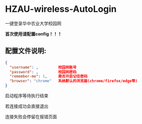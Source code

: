 # HZAU-wireless-AutoLogin
一键登录华中农业大学校园网

**首次使用请配置config！！！**

## 配置文件说明:

```json
{
  "username": ,  		校园网账号
  "password": ,  		校园网密码
  "remember-me": 1,  	是否开启记住密码
  "browser": "chrome"   系统默认的浏览器(chrome/firefox/edge等)
}
```

启动程序等待执行结束

若连接成功会直接退出

连接失败会停留在报错页面
